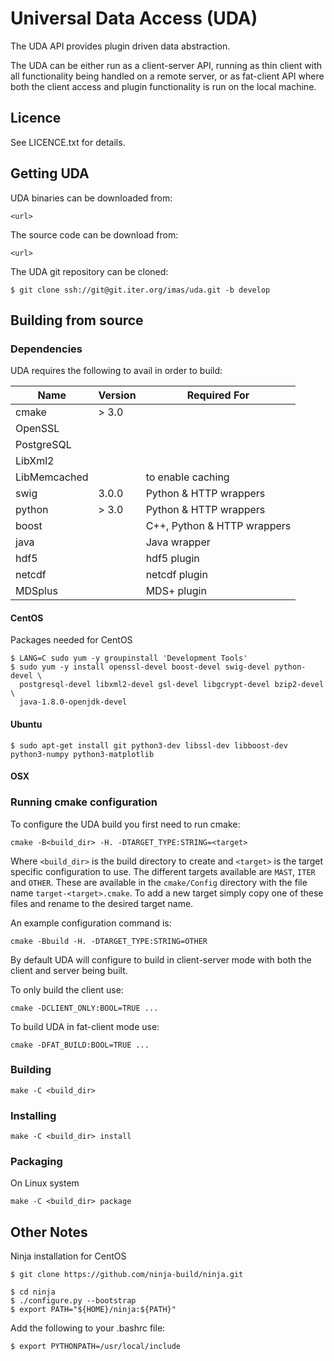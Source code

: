 # Universal Data Access (UDA)

The UDA API provides plugin driven data abstraction.

The UDA can be either run as a client-server API, running as thin client with all functionality being handled on a
remote server, or as fat-client API where both the client access and plugin functionality is run on the local machine.

## Licence

See LICENCE.txt for details.

## Getting UDA

UDA binaries can be downloaded from:

    <url>
    
The source code can be download from:

    <url>
    
The UDA git repository can be cloned:

    $ git clone ssh://git@git.iter.org/imas/uda.git -b develop
    
## Building from source

### Dependencies

UDA requires the following to avail in order to build:

| Name | Version | Required For |
| --- | --- | --- |
| cmake | \> 3.0 | |
| OpenSSL | | |
| PostgreSQL | | |
| LibXml2 | | |
| LibMemcached | | to enable caching |
| swig  | 3.0.0 | Python & HTTP wrappers |
| python | \> 3.0 | Python & HTTP wrappers |
| boost | | C++, Python & HTTP wrappers |
| java | | Java wrapper |
| hdf5 |  | hdf5 plugin |
| netcdf | | netcdf plugin |
| MDSplus | | MDS+ plugin |

#### CentOS

Packages needed for CentOS

    $ LANG=C sudo yum -y groupinstall 'Development Tools'
    $ sudo yum -y install openssl-devel boost-devel swig-devel python-devel \
      postgresql-devel libxml2-devel gsl-devel libgcrypt-devel bzip2-devel \
      java-1.8.0-openjdk-devel
        
#### Ubuntu

    $ sudo apt-get install git python3-dev libssl-dev libboost-dev python3-numpy python3-matplotlib

#### OSX

### Running cmake configuration

To configure the UDA build you first need to run cmake:

    cmake -B<build_dir> -H. -DTARGET_TYPE:STRING=<target>

Where `<build_dir>` is the build directory to create and `<target>` is the target specific configuration to use. The
different targets available are `MAST`, `ITER` and `OTHER`. These are available in the `cmake/Config` directory with
the file name `target-<target>.cmake`. To add a new target simply copy one of these files and rename to the desired target name.

An example configuration command is:

    cmake -Bbuild -H. -DTARGET_TYPE:STRING=OTHER
    
By default UDA will configure to build in client-server mode with both the client and server being built.

To only build the client use:

    cmake -DCLIENT_ONLY:BOOL=TRUE ...
    
To build UDA in fat-client mode use:

    cmake -DFAT_BUILD:BOOL=TRUE ...


### Building

    make -C <build_dir>

### Installing

    make -C <build_dir> install

### Packaging

On Linux system 

    make -C <build_dir> package

## Other Notes

Ninja installation for CentOS

    $ git clone https://github.com/ninja-build/ninja.git

    $ cd ninja
    $ ./configure.py --bootstrap
    $ export PATH="${HOME}/ninja:${PATH}"

Add the following to your .bashrc file:

    $ export PYTHONPATH=/usr/local/include
    
